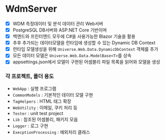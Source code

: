# WdmServer
- [x] WDM 측정데이터 및 분석 데이터 관리 Web서버
- [x] PostgreSQL DB서버와 ASP.NET Core 기반이며 
- [x] 백엔드와 프린터엔드 모두에 C#을 사용가능한 Blazor 기술을 활용
- [x] 추후 추가되는 데이터모델을 런타임에 생성할 수 있는 Dynamic DB Context
- [x] 런타임 모델생성을 위해 `Universe.Web.Data.DynamicDbContext` 객체를 추가
- [x] 모든 데이터 모델은 `Universe.Web.Data.ModelBase<T>`를 상속
- [x] appsettings.json에서 모델이 구현된 어셈블리 파일 목록을 읽어와 모델을 생성

### 각 프로젝트, 폴더 용도
- `WebApp` : 실행 프로그램
- `CommonModels` : 기본적인 데이터 모델 구현
- `TagHelpers` : HTML 태그 확장
- `WebUtility` : 이메일, 쿠키 처리 등
- `Tester` : unit test project
- `Lib` : 참조된 어셈블리, 패키지 모음
- `Logger` : 로그 구현
- `ExecptionProcessing` : 예외처리 클래스
